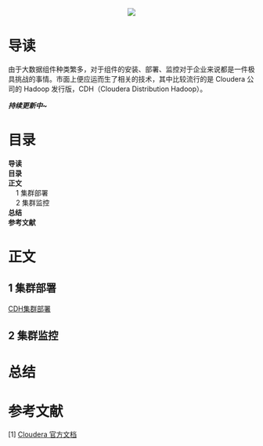 <div align="center"><img src="https://gitee.com/struggle3014/picBed/raw/master/name_code.png"></div>

# 导读

由于大数据组件种类繁多，对于组件的安装、部署、监控对于企业来说都是一件极具挑战的事情。市面上便应运而生了相关的技术，其中比较流行的是 Cloudera 公司的 Hadoop 发行版，CDH（Cloudera Distribution Hadoop）。

***持续更新中~***



# 目录

<nav>
<a href='#导读' style='text-decoration:none;font-weight:bolder'>导读</a><br/>
<a href='#目录' style='text-decoration:none;font-weight:bolder'>目录</a><br/>
<a href='#正文' style='text-decoration:none;font-weight:bolder'>正文</a><br/>
&nbsp;&nbsp;&nbsp;&nbsp;<a href='#1 集群部署' style='text-decoration:none;${border-style}'>1 集群部署</a><br/>
&nbsp;&nbsp;&nbsp;&nbsp;<a href='#2 集群监控' style='text-decoration:none;${border-style}'>2 集群监控</a><br/>
<a href='#总结' style='text-decoration:none;font-weight:bolder'>总结</a><br/>
<a href='#参考文献' style='text-decoration:none;font-weight:bolder'>参考文献</a><br/>
</nav>

# 正文

## 1 集群部署

[CDH集群部署](./CDH集群部署.md)



## 2 集群监控





# 总结



# 参考文献

[1] [Cloudera 官方文档](https://docs.cloudera.com/documentation/enterprise/6/6.3/topics/introduction.html)

